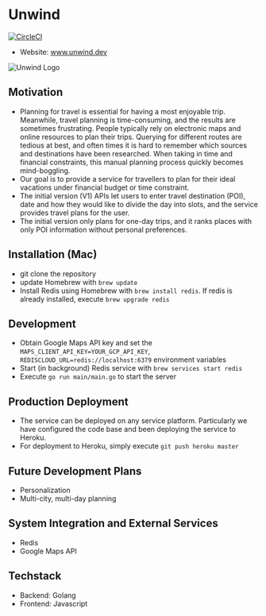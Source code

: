 # Unwind
[![CircleCI](https://circleci.com/gh/weihesdlegend/Vacation-Planner/tree/master.svg?style=svg&circle-token=7f88a49fd72bbe5020c873e24bc5f8a6e47bad63)](https://circleci.com/gh/weihesdlegend/Vacation-Planner/tree/master)


+ Website: www.unwind.dev

![Unwind Logo](https://github.com/weihesdlegend/Vacation-Planner/blob/pr_logo/planner-app/public/logo.png?raw=true)

## Motivation
* Planning for travel is essential for having a most enjoyable trip.
Meanwhile, travel planning is time-consuming, and the results are sometimes frustrating.
People typically rely on electronic maps and online resources to plan their trips.
Querying for different routes are tedious at best, and often times it is hard to remember which sources and destinations have been researched.
When taking in time and financial constraints, this manual planning process quickly becomes mind-boggling.
* Our goal is to provide a service for travellers to plan for their ideal vacations under financial budget or time constraint.
* The initial version (V1) APIs let users to enter travel destination (POI), date and how they would like to divide the day into slots, and the service provides travel plans for the user.
* The initial version only plans for one-day trips, and it ranks places with only POI information without personal preferences.


## Installation (Mac)
* git clone the repository
* update Homebrew with `brew update`
* Install Redis using Homebrew with `brew install redis`. If redis is already installed, execute `brew upgrade redis`


## Development
* Obtain Google Maps API key and set the `MAPS_CLIENT_API_KEY=YOUR_GCP_API_KEY`,
`REDISCLOUD_URL=redis://localhost:6379` environment variables
* Start (in background) Redis service with `brew services start redis`
* Execute `go run main/main.go` to start the server


## Production Deployment
* The service can be deployed on any service platform.
Particularly we have configured the code base and been deploying the service to Heroku.
* For deployment to Heroku, simply execute `git push heroku master` 


## Future Development Plans
* Personalization
* Multi-city, multi-day planning


## System Integration and External Services
* Redis
* Google Maps API


## Techstack
* Backend: Golang
* Frontend: Javascript
